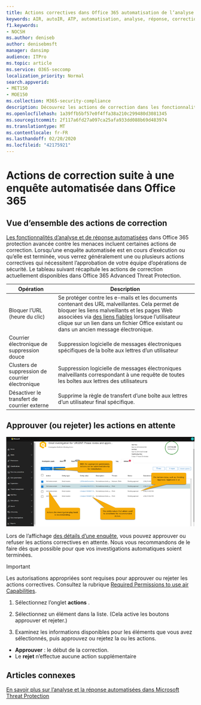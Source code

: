 ```yaml
---
title: Actions correctives dans Office 365 automatisation de l’analyse et de la réponse
keywords: AIR, autoIR, ATP, automatisation, analyse, réponse, correction, menaces, avancé, menace, protection
f1.keywords:
- NOCSH
ms.author: deniseb
author: denisebmsft
manager: dansimp
audience: ITPro
ms.topic: article
ms.service: O365-seccomp
localization_priority: Normal
search.appverid:
- MET150
- MOE150
ms.collection: M365-security-compliance
description: Découvrez les actions de correction dans les fonctionnalités d’analyse et de réponse automatisées dans Office 365 Advanced Threat Protection Plan 2.
ms.openlocfilehash: 1a39ffb5bf57e0f4ffa38a210c299480d3081345
ms.sourcegitcommit: 2f117a6fd27a097ca25afa933dd088b69d483974
ms.translationtype: MT
ms.contentlocale: fr-FR
ms.lasthandoff: 02/20/2020
ms.locfileid: "42175921"
---
```

# <a name="remediation-actions-following-an-automated-investigation-in-office-365"></a>Actions de correction suite à une enquête automatisée dans Office 365

## <a name="remediation-actions-overview"></a>Vue d’ensemble des actions de correction

[Les fonctionnalités d’analyse et de réponse automatisées](https://docs.microsoft.com/microsoft-365/security/office-365-security/office-365-air) dans Office 365 protection avancée contre les menaces incluent certaines actions de correction. Lorsqu’une enquête automatisée est en cours d’exécution ou qu’elle est terminée, vous verrez généralement une ou plusieurs actions correctives qui nécessitent l’approbation de votre équipe d’opérations de sécurité. Le tableau suivant récapitule les actions de correction actuellement disponibles dans Office 365 Advanced Threat Protection. 

|Opération | Description |
|-----|-----|
|Bloquer l’URL (heure du clic) |Se protéger contre les e-mails et les documents contenant des URL malveillantes. Cela permet de bloquer les liens malveillants et les pages Web associées via [des liens fiables](https://docs.microsoft.com/microsoft-365/security/office-365-security/atp-safe-links) lorsque l’utilisateur clique sur un lien dans un fichier Office existant ou dans un ancien message électronique. |
|Courrier électronique de suppression douce  |Suppression logicielle de messages électroniques spécifiques de la boîte aux lettres d’un utilisateur|
|Clusters de suppression de courrier électronique  |Suppression logicielle de messages électroniques malveillants correspondant à une requête de toutes les boîtes aux lettres des utilisateurs|
|Désactiver le transfert de courrier externe |Supprime la règle de transfert d’une boîte aux lettres d’un utilisateur final spécifique.|

## <a name="approve-or-reject-pending-actions"></a>Approuver (ou rejeter) les actions en attente

![Page action de l’enquête par avion](../../media/air-investigationactionspage.png)

Lors de l’affichage [des détails d’une enquête](air-view-investigation-results.md), vous pouvez approuver ou refuser les actions correctives en attente. Nous vous recommandons de le faire dès que possible pour que vos investigations automatiques soient terminées.

> [!IMPORTANT]
> Les autorisations appropriées sont requises pour approuver ou rejeter les actions correctives. Consultez la rubrique [Required Permissions to use air Capabilities](automated-investigation-response-office.md#required-permissions-to-use-air-capabilities).

1. Sélectionnez l’onglet **actions** .

2. Sélectionnez un élément dans la liste. (Cela active les boutons approuver et rejeter.)

3. Examinez les informations disponibles pour les éléments que vous avez sélectionnés, puis approuvez ou rejetez la ou les actions. 

 - **Approuver** : le début de la correction.
 - Le **rejet** n’effectue aucune action supplémentaire

## <a name="related-articles"></a>Articles connexes

[En savoir plus sur l’analyse et la réponse automatisées dans Microsoft Threat Protection](https://docs.microsoft.com/microsoft-365/security/mtp/mtp-autoir)